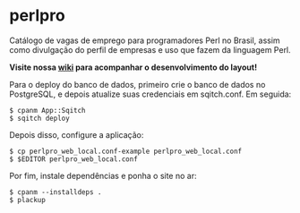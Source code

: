 # perlpro

Catálogo de vagas de emprego para programadores Perl no Brasil, assim como divulgação do perfil de empresas e uso que fazem da linguagem Perl.

**Visite nossa [wiki](https://github.com/Brasil-Perl-Mongers/perl-pro/wiki) para acompanhar o desenvolvimento do layout!**

Para o deploy do banco de dados, primeiro crie o banco de dados no PostgreSQL, e depois atualize suas credenciais em sqitch.conf. Em seguida:

    $ cpanm App::Sqitch
    $ sqitch deploy

Depois disso, configure a aplicação:

    $ cp perlpro_web_local.conf-example perlpro_web_local.conf
    $ $EDITOR perlpro_web_local.conf

Por fim, instale dependências e ponha o site no ar:

    $ cpanm --installdeps .
    $ plackup
